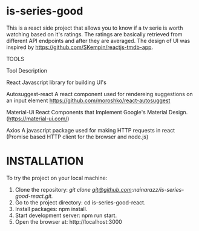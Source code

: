 # is-series-good
This is a react side project that allows you to know if a tv serie is worth watching based on it's ratings. The ratings are basically retrieved from different API endpoints and after they are averaged.
The design of UI was inspired by https://github.com/SKempin/reactjs-tmdb-app.

TOOLS

Tool                Description

React               Javascript library for building UI's

Autosuggest-react   A react component used for rendereing suggestions on an input element https://github.com/moroshko/react-autosuggest

Material-Ui         React Components that Implement Google's Material Design. (https://material-ui.com/)

Axios               A javascript package used for making HTTP requests in react (Promise based HTTP client for the browser and node.js)

<h1>INSTALLATION</h1>

To try the project on your local machine:
1. Clone the repository: <i>git clone git@github.com:nainarazz/is-series-good-react.git.</i> 
2. Go to the project directory: cd is-series-good-react.
3. Install packages: npm install.
4. Start development server: npm run start.
5. Open the browser at: http://localhost:3000
